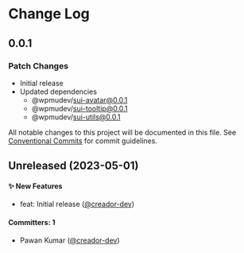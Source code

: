 # Change Log

## 0.0.1

### Patch Changes

- Initial release
- Updated dependencies
  - @wpmudev/sui-avatar@0.0.1
  - @wpmudev/sui-tooltip@0.0.1
  - @wpmudev/sui-utils@0.0.1

All notable changes to this project will be documented in this file. See
[Conventional Commits](https://conventionalcommits.org/) for commit guidelines.

## Unreleased (2023-05-01)

#### ✨ New Features

- feat: Initial release ([@creador-dev](https://github.com/creador-dev))

#### Committers: 1

- Pawan Kumar ([@creador-dev](https://github.com/creador-dev))
